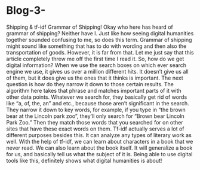 # Blog-3-
Shipping &amp; tf-idf
Grammar of Shipping!
Okay who here has heard of grammar of shipping? Neither have I. Just like how seeing digital humanities together sounded confusing to me, so does this term. Grammar of shipping might sound like something that has to do with wording and then also the transportation of goods. However, it is far from that. Let me just say that this article completely threw me off the first time I read it. 
So, how do we get digital information? When we use the search boxes on which ever search engine we use, it gives us over a million different hits. It doesn’t give us all of them, but it does give us the ones that it thinks is important. The next question is how do they narrow it down to those certain results. The algorithm here takes that phrase and matches important parts of it with other data points.
Whatever we search for, they basically get rid of words like “a, of, the, an” and etc., because those aren’t significant in the search. They narrow it down to key words, for example, if you type in “the brown bear at the Lincoln park zoo”, they’ll only search for “Brown bear Lincoln Park Zoo.” Then they match those words that you searched for on other sites that have these exact words on them. Tf-idf actually serves a lot of different purposes besides this. It can analyze any types of literary work as well. With the help of tf-idf, we can learn about characters in a book that we never read. We can also learn about the book itself. It will generalize a book for us, and basically tell us what the subject of it is. 
Being able to use digital tools like this, definitely shows what digital humanities is about! 
